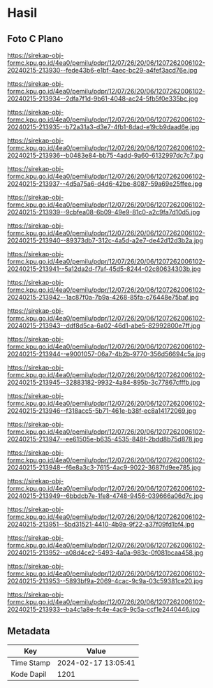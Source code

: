 # Hasil

## Foto C Plano

https://sirekap-obj-formc.kpu.go.id/4ea0/pemilu/pdpr/12/07/26/20/06/1207262006102-20240215-213930--fede43b6-e1bf-4aec-bc29-a4fef3acd76e.jpg

https://sirekap-obj-formc.kpu.go.id/4ea0/pemilu/pdpr/12/07/26/20/06/1207262006102-20240215-213934--2dfa7f1d-9b61-4048-ac24-5fb5f0e335bc.jpg

https://sirekap-obj-formc.kpu.go.id/4ea0/pemilu/pdpr/12/07/26/20/06/1207262006102-20240215-213935--b72a31a3-d3e7-4fb1-8dad-e19cb9daad6e.jpg

https://sirekap-obj-formc.kpu.go.id/4ea0/pemilu/pdpr/12/07/26/20/06/1207262006102-20240215-213936--b0483e84-bb75-4add-9a60-6132997dc7c7.jpg

https://sirekap-obj-formc.kpu.go.id/4ea0/pemilu/pdpr/12/07/26/20/06/1207262006102-20240215-213937--4d5a75a6-d4d6-42be-8087-59a69e25ffee.jpg

https://sirekap-obj-formc.kpu.go.id/4ea0/pemilu/pdpr/12/07/26/20/06/1207262006102-20240215-213939--9cbfea08-6b09-49e9-81c0-a2c9fa7d10d5.jpg

https://sirekap-obj-formc.kpu.go.id/4ea0/pemilu/pdpr/12/07/26/20/06/1207262006102-20240215-213940--89373db7-312c-4a5d-a2e7-de42d12d3b2a.jpg

https://sirekap-obj-formc.kpu.go.id/4ea0/pemilu/pdpr/12/07/26/20/06/1207262006102-20240215-213941--5a12da2d-f7af-45d5-8244-02c80634303b.jpg

https://sirekap-obj-formc.kpu.go.id/4ea0/pemilu/pdpr/12/07/26/20/06/1207262006102-20240215-213942--1ac87f0a-7b9a-4268-85fa-c76448e75baf.jpg

https://sirekap-obj-formc.kpu.go.id/4ea0/pemilu/pdpr/12/07/26/20/06/1207262006102-20240215-213943--ddf8d5ca-6a02-46d1-abe5-82992800e7ff.jpg

https://sirekap-obj-formc.kpu.go.id/4ea0/pemilu/pdpr/12/07/26/20/06/1207262006102-20240215-213944--e9001057-06a7-4b2b-9770-356d56694c5a.jpg

https://sirekap-obj-formc.kpu.go.id/4ea0/pemilu/pdpr/12/07/26/20/06/1207262006102-20240215-213945--32883182-9932-4a84-895b-3c77867cfffb.jpg

https://sirekap-obj-formc.kpu.go.id/4ea0/pemilu/pdpr/12/07/26/20/06/1207262006102-20240215-213946--f318acc5-5b71-461e-b38f-ec8a14172069.jpg

https://sirekap-obj-formc.kpu.go.id/4ea0/pemilu/pdpr/12/07/26/20/06/1207262006102-20240215-213947--ee61505e-b635-4535-848f-2bdd8b75d878.jpg

https://sirekap-obj-formc.kpu.go.id/4ea0/pemilu/pdpr/12/07/26/20/06/1207262006102-20240215-213948--f6e8a3c3-7615-4ac9-9022-3687fd9ee785.jpg

https://sirekap-obj-formc.kpu.go.id/4ea0/pemilu/pdpr/12/07/26/20/06/1207262006102-20240215-213949--6bbdcb7e-1fe8-4748-9456-039666a06d7c.jpg

https://sirekap-obj-formc.kpu.go.id/4ea0/pemilu/pdpr/12/07/26/20/06/1207262006102-20240215-213951--5bd31521-4410-4b9a-9f22-a37f09fd1bf4.jpg

https://sirekap-obj-formc.kpu.go.id/4ea0/pemilu/pdpr/12/07/26/20/06/1207262006102-20240215-213952--a08d4ce2-5493-4a0a-983c-0f081bcaa458.jpg

https://sirekap-obj-formc.kpu.go.id/4ea0/pemilu/pdpr/12/07/26/20/06/1207262006102-20240215-213953--5893bf9a-2069-4cac-9c9a-03c59381ce20.jpg

https://sirekap-obj-formc.kpu.go.id/4ea0/pemilu/pdpr/12/07/26/20/06/1207262006102-20240215-213933--ba4c1a8e-fc4e-4ac9-9c5a-ccf1e2440446.jpg


## Metadata

| Key        | Value               |
| ---------- | ------------------- |
| Time Stamp | 2024-02-17 13:05:41 |
| Kode Dapil | 1201                |



